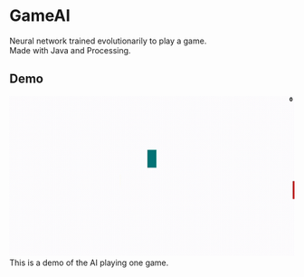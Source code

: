 # GameAI
Neural network trained evolutionarily to play a game.  
Made with Java and Processing.

## Demo
![demo](demo.gif)
This is a demo of the AI playing one game.